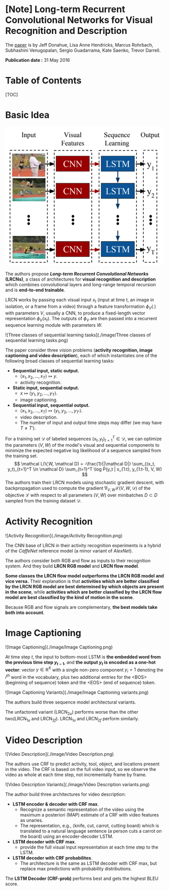 # [Note] Long-term Recurrent Convolutional Networks for Visual Recognition and Description

[paper]: https://arxiv.org/pdf/1411.4389.pdf	"Long-term Recurernt Convolutional Networks for Visual Recognition and Description"

The [paper] is by Jeff Donahue, Lisa Anne Hendricks, Marcus Rohrbach, Subhashini Venugopalan, Sergio Guadarrama, Kate Saenko, Trevor Darrell.

**Publication date :** 31 May 2016



# Table of Contents

[TOC]


# Basic Idea

![Basic LRCN architecture](./image/LRCN.png)

The authors propose ***Long-term Recurrent Convolutional Networks*** **(LRCNs)**, a class of architectures for **visual recognition and description** which combines convolutional layers and long-range temporal recursion and is **end-to-end trainable**.



LRCN works by passing each visual input $x_t$ (input at time t, an image in isolation, or a frame from a video) through a feature transformation $\phi_V(.)$ with parameters $V$, usually  a CNN, to produce a fixed-length vector representation $\phi_V(x_t)$. The outputs of $\phi_V$ are then passed into a recurrent sequence learning module with parameters $W$. 




![Three classes of sequential learning tasks](./image/Three classes of sequential learning tasks.png)

The paper consider three vision problems (**activity recognition, image captioning and video description**), each of which instantiates one of the following broad classes of sequential learning tasks:

+ **Sequential input, static output.** 
  + $\langle x_1, x_2, \dots, x_T  \rangle \mapsto y$. 
  + activity recognition.
+ **Static input, sequential output.** 
  + $x \mapsto \langle y_1, y_2, \dots, y_T \rangle$. 
  + image captioning.
+ **Sequential input, sequential output.** 
  + $\langle x_1, x_2, \dots, x_T \rangle \mapsto \langle y_1, y_2, \dots, y_{T'} \rangle$. 
  + video description. 
  + The number of input and output time steps may differ (we may have $T \ne T'$).

 

For a training set $\mathcal D$ of labeled sequences $(x_t, y_t)_{t=1}^T \in \mathcal D$, we can optimize the parameters $(V,W)$ of the model's visual and sequential components to minimize the expected negative log likelihood of a sequence sampled from the training set.
$$
\mathcal L(V,W, \mathcal D) = -\frac{1}{|\mathcal D|} \sum_{(x_t, y_t)_{t=1}^T \in \mathcal D} \sum_{t=1}^T \log P(y_t | x_{1:t}, y_{1:t-1}, V, W)
$$
The authors train their LRCN models using stochastic gradient descent, with backpropagation used to compute the gradient $\nabla_{V,W} \mathcal L(V,W,\mathcal D)$ of the objective $\mathcal L$ with respect to all parameters $(V,W)$ over $\text{minibatches } D \subset D$ sampled from the training dataset $\mathcal D$.






# Activity Recognition

![Activity Recognition](./image/Activity Recognition.png)

The CNN base of LRCN in their activity recognition experiments is a hybrid of the *CaffeNet* reference model (a minor variant of *AlexNet*).



The authors consider both RGB and flow as inputs to their recognition system. And they build **LRCN RGB model** and **LRCN flow model**.

**Some classes the LRCN flow model outperforms the LRCN RGB model and vice versa.** Their explanation is that **activities which are better classified by the LRCN RGB model are best determined by which objects are present in the scene**, while **activities which are better classified by the LRCN flow model are best classified by the kind of motion in the scene**. 

Because RGB and flow signals are complementary, **the best models take both into account**.






# Image Captioning

![Image Captioning](./image/Image Captioning.png)

At time step $t$, the input to bottom-most LSTM is **the embedded word from the previous time step $y_{t-1}$**, and **the output $y_t$ is encoded as a one-hot vector**: vector $y \in \mathbb R^K$ with a single non-zero component $y_i=1$ denoting the $i^{th}$ word in the vocabulary, plus two additional entries for the $\text{<BOS>}$(beginning of sequence) token and the $\text{<EOS>}$ (end of sequence) token. 



![Image Captioning Variants](./image/Image Captioning variants.png)

The authors build three sequence model architectural variants. 

The unfactored variant ($\text{LRCN}_{2u}$)  performs worse than the other two($\text{LRCN}_{1u}$ and $\text{LRCN}_{2f}$). $\text{LRCN}_{1u}$ and $\text{LRCN}_{2f}​$ perform similarly.






# Video Description

![Video Description](./image/Video Description.png)

The authors use CRF to predict activity, tool, object, and locations present in the video. The CRF is based on the full video input, so we observe the video as whole at each time step, not incrementally frame by frame.



![Video Description Variants](./image/Video Description variants.png)

The author build three architectures for video description:

+ **LSTM encoder & decoder with CRF max**.
  + Recognize a semantic representation of the video using the maximum a posteriori (MAP) estimate of a CRF with video features as unaries.
  + The representation, e.g., $\langle \text{knife, cut, carrot, cutting board}  \rangle$ which is translated to a natural language sentence ($\text{a person cuts a carrot on the board}$) using an encoder-decoder LSTM.
+ **LSTM decoder with CRF max**.
  + provide the full visual input representation at each time step to the LSTM.
+ **LSTM decoder with CRF probabilites**.
  + The architecture is the same as LSTM decoder with CRF max, but replace max predictions with probability distributions.



The **LSTM Decoder (CRF-prob)** performs best and gets the highest BLEU score.